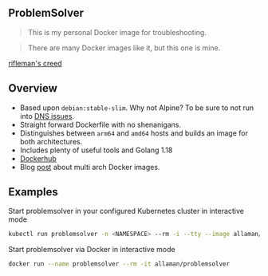 ## ProblemSolver

> This is my personal Docker image for troubleshooting.

> There are many Docker images like it, but this one is mine.

[rifleman's creed](https://en.wikipedia.org/wiki/Rifleman%27s_Creed)

## Overview

- Based upon `debian:stable-slim`. Why not Alpine? To be sure to not run into [DNS issues](https://stackoverflow.com/a/65593511).
- Straight forward Dockerfile with no shenanigans.
- Distinguishes between `arm64` and `amd64` hosts and builds an image for both architectures.
- Includes plenty of useful tools and Golang 1.18
- [Dockerhub](https://hub.docker.com/r/allaman/problemsolver)
- Blog [post](https://rootknecht.net/blog/multi-arch-docker/) about multi arch Docker images.

## Examples

Start problemsolver in your configured Kubernetes cluster in interactive mode

```sh
kubectl run problemsolver -n <NAMESPACE> --rm -i --tty --image allaman/problemsolver
```

Start problemsolver via Docker in interactive mode

```sh
docker run --name problemsolver --rm -it allaman/problemsolver
```
